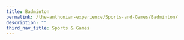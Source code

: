 ```yaml
---
title: Badminton
permalink: /the-anthonian-experience/Sports-and-Games/Badminton/
description: ""
third_nav_title: Sports & Games
---
```

